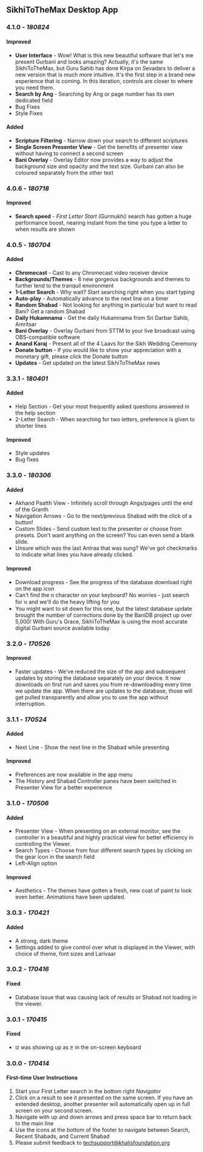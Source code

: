 ## SikhiToTheMax Desktop App

### 4.1.0 - _180824_

#### Improved
  * **User Interface** - Wow! What is this new beautiful software that let's me present Gurbani and looks amazing? Actually, it's the same SikhiToTheMax, but Guru Sahib has done Kirpa on Sevadars to deliver a new version that is much more intuitive. It's the first step in a brand new experience that is coming. In this iteration, controls are closer to where you need them.
  * **Search by Ang** - Searching by Ang or page number has its own dedicated field
  * Bug Fixes
  * Style Fixes
  
#### Added
  * **Scripture Filtering** - Narrow down your search to different scriptures
  * **Single Screen Presenter View** - Get the benefits of presenter view without having to connect a second screen
  * **Bani Overlay** - Overlay Editor now provides a way to adjust the background size and opacity and the text size. Gurbani can also be coloured separately from the other text

### 4.0.6 - _180718_
#### Improved
 * **Search speed** - _First Letter Start (Gurmukhi)_ search has gotten a huge performance boost, nearing instant from the time you type a letter to when results are shown

### 4.0.5 - _180704_
#### Added
 * **Chromecast** - Cast to any Chromecast video receiver device
 * **Backgrounds/Themes** - 6 new gorgeous backgrounds and themes to further lend to the tranquil environment
 * **1-Letter Search** - Why wait? Start searching right when you start typing
 * **Auto-play** - Automatically advance to the next line on a timer
 * **Random Shabad** - Not looking for anything in particular but want to read Bani? Get a random Shabad
 * **Daily Hukamnama** - Get the daily Hukamnama from Sri Darbar Sahib, Amritsar
 * **Bani Overlay** - Overlay Gurbani from STTM to your live broadcast using OBS-compatible software
 * **Anand Karaj** - Present all of the 4 Laavs for the Sikh Wedding Ceremony
 * **Donate button** - If you would like to show your appreciation with a monetary gift, please click the Donate button
 * **Updates** - Get updated on the latest SikhiToTheMax news

### 3.3.1 - _180401_
#### Added
 * Help Section - Get your most frequently asked questions answered in the help section
 * 2-Letter Search - When searching for two letters, preference is given to shorter lines

#### Improved
 * Style updates
 * Bug fixes

### 3.3.0 - _180306_
#### Added
 * Akhand Paatth View - Infinitely scroll through Angs/pages until the end of the Granth
 * Navigation Arrows - Go to the next/previous Shabad with the click of a button!
 * Custom Slides - Send custom text to the presenter or choose from presets. Don't want anything on the screen? You can even send a blank slide.
 * Unsure which was the last Antraa that was sung? We've got checkmarks to indicate what lines you have already clicked.

#### Improved
 * Download progress - See the progress of the database download right on the app icon
 * Can't find the ਖ਼ character on your keyboard? No worries - just search for ਖ and we'll do the heavy lifting for you
 * You might want to sit down for this one, but the latest database update brought the number of corrections done by the BaniDB project up over 5,000! With Guru's Grace, SikhiToTheMax is using the most accurate digital Gurbani source available today.

### 3.2.0 - _170526_
#### Improved
 * Faster updates - We've reduced the size of the app and subsequent updates by storing the database separately on your device. It now downloads on first run and saves you from re-downloading every time we update the app. When there are updates to the database, those will get pulled transparently and allow you to use the app without interruption.

### 3.1.1 - _170524_
#### Added
 * Next Line - Show the next line in the Shabad while presenting

#### Improved
 * Preferences are now available in the app menu
 * The History and Shabad Controller panes have been switched in Presenter View for a better experience

### 3.1.0 - _170506_
#### Added
 * Presenter View - When presenting on an external monitor, see the controller in a beautiful and highly practical view for better efficiency in controlling the Viewer.
 * Search Types - Choose from four different search types by clicking on the gear icon in the search field
 * Left-Align option 

#### Improved
 * Aesthetics - The themes have gotten a fresh, new coat of paint to look even better. Animations have been updated.

### 3.0.3 - _170421_
#### Added
 * A strong, dark theme
 * Settings added to give control over what is displayed in the Viewer, with choice of theme, font sizes and Larivaar

### 3.0.2 - _170416_
#### Fixed
 * Database issue that was causing lack of results or Shabad not loading in the viewer.

### 3.0.1 - _170415_
#### Fixed
 * ਯ was showing up as ਣ in the on-screen keyboard

### 3.0.0 - _170414_
#### First-time User Instructions
 1. Start your First Letter search in the bottom right _Navigator_
 2. Click on a result to see it presented on the same screen. If you have an extended desktop, another presenter will automatically open up in full screen on your second screen.
 3. Navigate with up and down arrows and press space bar to return back to the main line
 4. Use the icons at the bottom of the footer to navigate between Search, Recent Shabads, and Current Shabad
 5. Please submit feedback to techsupport@khalisfoundation.org
